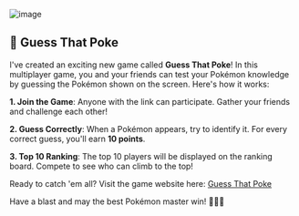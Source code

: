 ![image](https://github.com/TechShreyash/GuessThatPoke/assets/82265247/e6529c2c-e462-49aa-832d-deeaab933f19)


## 🔰 Guess That Poke

I've created an exciting new game called **Guess That Poke**! In this multiplayer game, you and your friends can test your Pokémon knowledge by guessing the Pokémon shown on the screen. Here's how it works:

**1. Join the Game**: Anyone with the link can participate. Gather your friends and challenge each other!

**2. Guess Correctly**: When a Pokémon appears, try to identify it. For every correct guess, you'll earn **10 points**.

**3. Top 10 Ranking**: The top 10 players will be displayed on the ranking board. Compete to see who can climb to the top!

Ready to catch 'em all? Visit the game website here: [Guess That Poke](https://guessthatpoke.onrender.com)

Have a blast and may the best Pokémon master win! 🌟🔥👾
